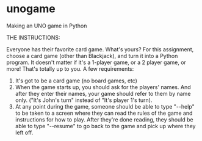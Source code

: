 # unogame
Making an UNO game in Python

THE INSTRUCTIONS:

Everyone has their favorite card game. What's yours? For this assignment, choose a card game (other than Blackjack), and turn it into a Python program. It doesn't matter if it's a 1-player game, or a 2 player game, or more! That's totally up to you. A few requirements:

1. It's got to be a card game (no board games, etc)
2. When the game starts up, you should ask for the players' names. And after they enter their names, your game should refer to them by name only. ("It's John's turn" instead of "It's player 1's turn). 
3. At any point during the game, someone should be able to type "--help" to be taken to a screen where they can read the rules of the game and instructions for how to play. After they're done reading, they should be able to type "--resume" to go back to the game and pick up where they left off.
